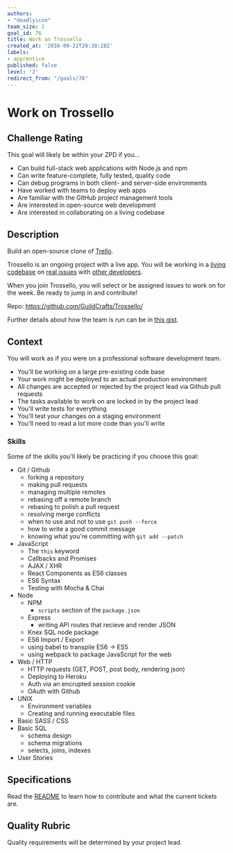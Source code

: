 ```yaml
---
authors:
- "deadlyicon"
team_size: 2
goal_id: 76
title: Work on Trossello
created_at: '2016-09-22T20:38:28Z'
labels:
- apprentice
published: false
level: '2'
redirect_from: "/goals/76"
---
```


# Work on Trossello

## Challenge Rating

This goal will likely be within your ZPD if you...

- Can build full-stack web applications with Node.js and npm
- Can write feature-complete, fully tested, quality code
- Can debug programs in both client- and server-side environments
- Have worked with teams to deploy web apps
- Are familiar with the GitHub project management tools
- Are interested in open-source web development
- Are interested in collaborating on a living codebase

## Description

Build an open-source clone of [Trello](https://trello.com/).

Trossello is an ongoing project with a live app. You will be working in a [living codebase](https://github.com/GuildCrafts/Trossello/commits/master) on [real issues](https://github.com/GuildCrafts/Trossello/issues) with [other developers](https://github.com/GuildCrafts/Trossello/graphs/contributors).

When you join Trossello, you will select or be assigned issues to work on for the week. Be ready to jump in and contribute!

Repo: https://github.com/GuildCrafts/Trossello/

Further details about how the team is run can be in [this gist](https://gist.github.com/deadlyicon/cb7dfbc3b2a7df93b2a20daf8f015b57).

## Context

You will work as if you were on a professional software development team.

- You'll be working on a large pre-existing code base
- Your work might be deployed to an actual production environment
- All changes are accepted or rejected by the project lead via Github pull requests
- The tasks available to work on are locked in by the project lead
- You'll write tests for everything
- You'll test your changes on a staging environment
- You'll need to read a lot more code than you'll write

### Skills

Some of the skills you'll likely be practicing if you choose this goal:

- Git / Github
  - forking a repository
  - making pull requests
  - managing multiple remotes
  - rebasing off a remote branch
  - rebasing to polish a pull request
  - resolving merge conflicts
  - when to use and not to use `git push --force`
  - how to write a good commit message
  - knowing what you're committing with `git add --patch`
- JavaScript
  - The `this` keyword
  - Callbacks and Promises
  - AJAX / XHR
  - React Components as ES6 classes
  - ES6 Syntax
  - Testing with Mocha & Chai
- Node
  - NPM
    - `scripts` section of the `package.json`
  - Express
    - writing API routes that recieve and render JSON
  - Knex SQL node package
  - ES6 Import / Export
  - using babel to transpile ES6 -> ES5
  - using webpack to package JavaScript for the web
- Web / HTTP
  - HTTP requests (GET, POST, post body, rendering json)
  - Deploying to Heroku
  - Auth via an encrupted session cookie
  - OAuth with Github
- UNIX
  - Environment variables
  - Creating and running executable files
- Basic SASS / CSS
- Basic SQL
  - schema design
  - schema migrations
  - selects, joins, indexes
- User Stories

## Specifications

Read the [README](https://github.com/GuildCrafts/Trossello/blob/master/README.md) to learn how to contribute and what the current tickets are.

## Quality Rubric

Quality requirements will be determined by your project lead.
